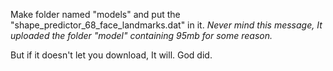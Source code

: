 Make folder named "models" and put the "shape_predictor_68_face_landmarks.dat" in it.
*Never mind this message, It uploaded the folder "model" containing 95mb for some reason.*

But if it doesn't let you download, It will. God did.
